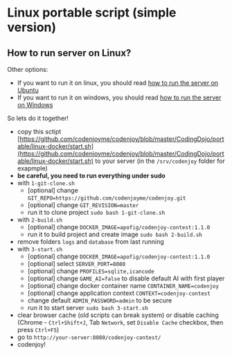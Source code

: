 Linux portable script (simple version)
======================

How to run server on Linux?
----------------------------
Other options:
- If you want to run it on linux, you should read
[how to run the server on Ubuntu](https://github.com/codenjoyme/codenjoy/tree/master/CodingDojo/portable/linux-docker-compose#ubuntu-portable-script)
- If you want to run it on windows, you should read
[how to run the server on Windows](https://github.com/codenjoyme/codenjoy/tree/master/CodingDojo/portable/windows-cmd#windows-portable-script)

So lets do it together!
- copy this sctipt [https://github.com/codenjoyme/codenjoy/blob/master/CodingDojo/portable/linux-docker/start.sh](https://github.com/codenjoyme/codenjoy/blob/master/CodingDojo/portable/linux-docker/start.sh) to your server (in the `/srv/codenjoy` folder for exapmple)
- **be careful, you need to run everything under sudo**
- with `1-git-clone.sh` 
    * [optional] change `GIT_REPO=https://github.com/codenjoyme/codenjoy.git`
    * [optional] change `GIT_REVISION=master`
    * run it to clone project `sudo bash 1-git-clone.sh`
- with `2-build.sh` 
    * [optional] change `DOCKER_IMAGE=apofig/codenjoy-contest:1.1.0`
    * run it to build project and create image `sudo bash 2-build.sh` 
- remove folders `logs` and `database` from last running
- with `3-start.sh`
    * [optional] change `DOCKER_IMAGE=apofig/codenjoy-contest:1.1.0`
    * [optional] select `SERVER_PORT=8080`
    * [optional] change `PROFILES=sqlite,icancode`
    * [optional] change `GAME_AI=false` to disable default AI with first player
    * [optional] change docker container name `CONTAINER_NAME=codenjoy`
    * [optional] change application context `CONTEXT=codenjoy-contest`
    * change default `ADMIN_PASSWORD=admin` to be secure
    * run it to start server `sudo bash 3-start.sh`
- clear browser cache (old scripts can break system) or disable caching 
 (Chrome - `Ctrl+Shift+J`, Tab `Network`, set `Disable Cache` checkbox, then press `Ctrl+F5`)
- go to ```http://your-server:8080/codenjoy-contest/```
- codenjoy!   


